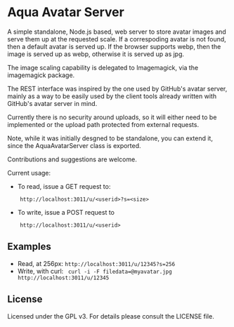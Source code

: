 Aqua Avatar Server
==================

A simple standalone, Node.js based, web server to store avatar images and serve them up at the requested scale. If a correspoding avatar is not found, then a default avatar is served up. If the browser supports webp, then the image is served up as webp, otherwise it is served up as jpg.

The image scaling capability is delegated to Imagemagick, via the imagemagick package.

The REST interface was inspired by the one used by GitHub's avatar server, mainly as a way to be easily used by the client tools already written with GitHub's avatar server in mind.

Currently there is no security around uploads, so it will either need to be implemented or the upload path protected from external requests.

Note, while it was initially desgned to be standalone, you can extend it, since the AquaAvatarServer class is exported.

Contributions and suggestions are welcome.

Current usage:

  - To read, issue a GET request to:
``` 
    http://localhost:3011/u/<userid>?s=<size>
```
  - To write, issue a POST request to 
``` 
    http://localhost:3011/u/<userid>
```

Examples
--------

  - Read, at 256px: ```http://localhost:3011/u/12345?s=256```
  - Write, with curl: ``` curl -i -F filedata=@myavatar.jpg http://localhost:3011/u/12345```

License
-------

Licensed under the GPL v3. For details please consult the LICENSE file.



